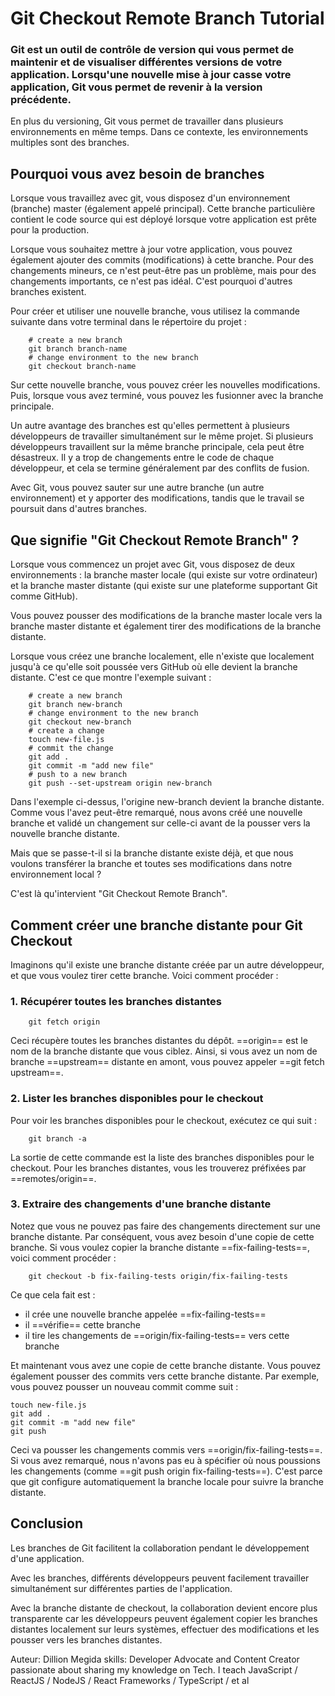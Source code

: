 # Git Checkout Remote Branch Tutorial

### Git est un outil de contrôle de version qui vous permet de maintenir et de visualiser différentes versions de votre application. Lorsqu'une nouvelle mise à jour casse votre application, Git vous permet de revenir à la version précédente.

En plus du versioning, Git vous permet de travailler dans plusieurs environnements en même temps. Dans ce contexte, les environnements multiples sont des branches.

## Pourquoi vous avez besoin de branches

Lorsque vous travaillez avec git, vous disposez d'un environnement (branche) master (également appelé principal). Cette branche particulière contient le code source qui est déployé lorsque votre application est prête pour la production.

Lorsque vous souhaitez mettre à jour votre application, vous pouvez également ajouter des commits (modifications) à cette branche. Pour des changements mineurs, ce n'est peut-être pas un problème, mais pour des changements importants, ce n'est pas idéal. C'est pourquoi d'autres branches existent.

Pour créer et utiliser une nouvelle branche, vous utilisez la commande suivante dans votre terminal dans le répertoire du projet :

``` git
    # create a new branch
    git branch branch-name
    # change environment to the new branch
    git checkout branch-name
```
Sur cette nouvelle branche, vous pouvez créer les nouvelles modifications. Puis, lorsque vous avez terminé, vous pouvez les fusionner avec la branche principale.

Un autre avantage des branches est qu'elles permettent à plusieurs développeurs de travailler simultanément sur le même projet. Si plusieurs développeurs travaillent sur la même branche principale, cela peut être désastreux. Il y a trop de changements entre le code de chaque développeur, et cela se termine généralement par des conflits de fusion.

Avec Git, vous pouvez sauter sur une autre branche (un autre environnement) et y apporter des modifications, tandis que le travail se poursuit dans d'autres branches.

## Que signifie "Git Checkout Remote Branch" ?

Lorsque vous commencez un projet avec Git, vous disposez de deux environnements : la branche master locale (qui existe sur votre ordinateur) et la branche master distante (qui existe sur une plateforme supportant Git comme GitHub).

Vous pouvez pousser des modifications de la branche master locale vers la branche master distante et également tirer des modifications de la branche distante.

Lorsque vous créez une branche localement, elle n'existe que localement jusqu'à ce qu'elle soit poussée vers GitHub où elle devient la branche distante. C'est ce que montre l'exemple suivant :
```git
    # create a new branch
    git branch new-branch
    # change environment to the new branch
    git checkout new-branch
    # create a change
    touch new-file.js
    # commit the change
    git add .
    git commit -m "add new file"
    # push to a new branch
    git push --set-upstream origin new-branch
```

Dans l'exemple ci-dessus, l'origine new-branch devient la branche distante. Comme vous l'avez peut-être remarqué, nous avons créé une nouvelle branche et validé un changement sur celle-ci avant de la pousser vers la nouvelle branche distante.

Mais que se passe-t-il si la branche distante existe déjà, et que nous voulons transférer la branche et toutes ses modifications dans notre environnement local ?

C'est là qu'intervient "Git Checkout Remote Branch".

## Comment créer une branche distante pour Git Checkout

Imaginons qu'il existe une branche distante créée par un autre développeur, et que vous voulez tirer cette branche. Voici comment procéder :

### 1. Récupérer toutes les branches distantes

``` git
    git fetch origin
```
Ceci récupère toutes les branches distantes du dépôt. ==origin== est le nom de la branche distante que vous ciblez. Ainsi, si vous avez un nom de branche ==upstream== distante en amont, vous pouvez appeler ==git fetch upstream==.

### 2. Lister les branches disponibles pour le checkout

Pour voir les branches disponibles pour le checkout, exécutez ce qui suit :
``` git
    git branch -a
```

La sortie de cette commande est la liste des branches disponibles pour le checkout. Pour les branches distantes, vous les trouverez préfixées par ==remotes/origin==.

### 3. Extraire des changements d'une branche distante

Notez que vous ne pouvez pas faire des changements directement sur une branche distante. Par conséquent, vous avez besoin d'une copie de cette branche. Si vous voulez copier la branche distante ==fix-failing-tests==, voici comment procéder :

```git
    git checkout -b fix-failing-tests origin/fix-failing-tests
```

Ce que cela fait est :
* il crée une nouvelle branche appelée ==fix-failing-tests==
*    il ==vérifie== cette branche
*   il tire les changements de ==origin/fix-failing-tests== vers cette branche


Et maintenant vous avez une copie de cette branche distante. Vous pouvez également pousser des commits vers cette branche distante. Par exemple, vous pouvez pousser un nouveau commit comme suit :

```
touch new-file.js
git add .
git commit -m "add new file"
git push
```
Ceci va pousser les changements commis vers ==origin/fix-failing-tests==. Si vous avez remarqué, nous n'avons pas eu à spécifier où nous poussions les changements (comme ==git push origin fix-failing-tests==). C'est parce que git configure automatiquement la branche locale pour suivre la branche distante.

## Conclusion

Les branches de Git facilitent la collaboration pendant le développement d'une application.

Avec les branches, différents développeurs peuvent facilement travailler simultanément sur différentes parties de l'application.

Avec la branche distante de checkout, la collaboration devient encore plus transparente car les développeurs peuvent également copier les branches distantes localement sur leurs systèmes, effectuer des modifications et les pousser vers les branches distantes.

Auteur: Dillion Megida 
skills: Developer Advocate and Content Creator passionate about sharing my knowledge on Tech. I teach JavaScript / ReactJS / NodeJS / React Frameworks / TypeScript / et al


